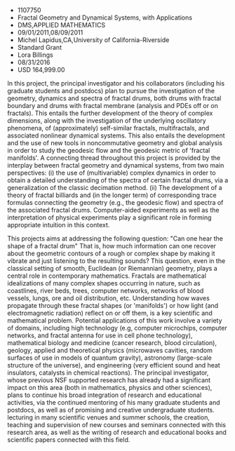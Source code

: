
* 1107750
* Fractal Geometry and Dynamical Systems, with Applications
* DMS,APPLIED MATHEMATICS
* 09/01/2011,08/09/2011
* Michel Lapidus,CA,University of California-Riverside
* Standard Grant
* Lora Billings
* 08/31/2016
* USD 164,999.00

In this project, the principal investigator and his collaborators (including his
graduate students and postdocs) plan to pursue the investigation of the
geometry, dynamics and spectra of fractal drums, both drums with fractal
boundary and drums with fractal membrane (analysis and PDEs off or on fractals).
This entails the further development of the theory of complex dimensions, along
with the investigation of the underlying oscillatory phenomena, of
(approximately) self-similar fractals, multifractals, and associated nonlinear
dynamical systems. This also entails the development and the use of new tools in
noncommutative geometry and global analysis in order to study the geodesic flow
and the geodesic metric of 'fractal manifolds'. A connecting thread throughout
this project is provided by the interplay between fractal geometry and dynamical
systems, from two main perspectives: (i) the use of (multivariable) complex
dynamics in order to obtain a detailed understanding of the spectra of certain
fractal drums, via a generalization of the classic decimation method. (ii) The
development of a theory of fractal billiards and (in the longer term) of
corresponding trace formulas connecting the geometry (e.g., the geodesic flow)
and spectra of the associated fractal drums. Computer-aided experiments as well
as the interpretation of physical experiments play a significant role in forming
appropriate intuition in this context.

This projects aims at addressing the following question: "Can one hear the shape
of a fractal drum" That is, how much information can one recover about the
geometric contours of a rough or complex shape by making it vibrate and just
listening to the resulting sounds? This question, even in the classical setting
of smooth, Euclidean (or Riemannian) geometry, plays a central role in
contemporary mathematics. Fractals are mathematical idealizations of many
complex shapes occurring in nature, such as coastlines, river beds, trees,
computer networks, networks of blood vessels, lungs, ore and oil distribution,
etc. Understanding how waves propagate through these fractal shapes (or
'manifolds') or how light (and electromagnetic radiation) reflect on or off
them, is a key scientific and mathematical problem. Potential applications of
this work involve a variety of domains, including high technology (e.g, computer
microchips, computer networks, and fractal antenna for use in cell phone
technology), mathematical biology and medicine (cancer research, blood
circulation), geology, applied and theoretical physics (microwaves cavities,
random surfaces of use in models of quantum gravity), astronomy (large-scale
structure of the universe), and engineering (very efficient sound and heat
insulators, catalysts in chemical reactions). The principal investigator, whose
previous NSF supported research has already had a significant impact on this
area (both in mathematics, physics and other sciences), plans to continue his
broad integration of research and educational activities, via the continued
mentoring of his many graduate students and postdocs, as well as of promising
and creative undergraduate students. lecturing in many scientific venues and
summer schools, the creation, teaching and supervision of new courses and
seminars connected with this research area, as well as the writing of research
and educational books and scientific papers connected with this field.

